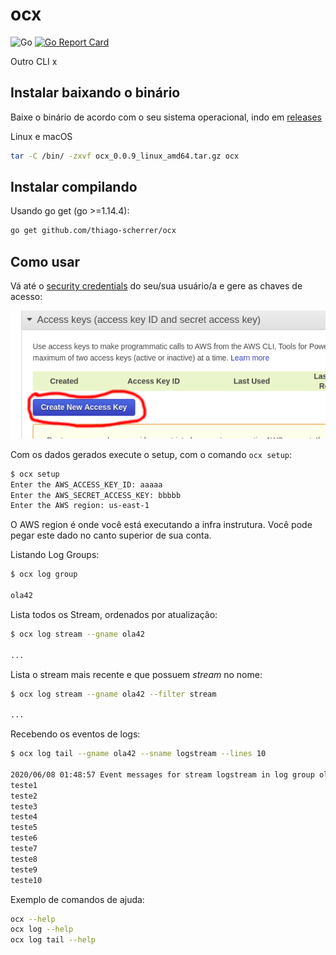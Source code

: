 # ocx

![Go](https://github.com/thiago-scherrer/ocx/workflows/Go/badge.svg)
[![Go Report Card](https://goreportcard.com/badge/github.com/thiago-scherrer/ocx)](https://goreportcard.com/report/github.com/thiago-scherrer/ocx)

Outro CLI x

## Instalar baixando o binário

Baixe o binário de acordo com o seu sistema operacional, indo em [releases](https://github.com/thiago-scherrer/ocx/releases)  

Linux e macOS

```sh
tar -C /bin/ -zxvf ocx_0.0.9_linux_amd64.tar.gz ocx
```

## Instalar compilando

Usando go get (go >=1.14.4):

```sh
go get github.com/thiago-scherrer/ocx
```

## Como usar

Vá até o [security credentials](https://console.aws.amazon.com/iam/home#security_credential) do seu/sua usuário/a e gere as chaves de acesso:

![key/secret](misc/keys.png)

Com os dados gerados execute o setup, com o comando `ocx setup`:

```sh
$ ocx setup
Enter the AWS_ACCESS_KEY_ID: aaaaa
Enter the AWS_SECRET_ACCESS_KEY: bbbbb
Enter the AWS region: us-east-1

```

O AWS region é onde você está executando a infra instrutura.
Você pode pegar este dado no canto superior de sua conta.

Listando Log Groups:

```sh
$ ocx log group

ola42
```

Lista todos os Stream, ordenados por atualização:

```sh
$ ocx log stream --gname ola42

...
```

Lista o stream mais recente e que possuem *stream* no nome:

```sh
$ ocx log stream --gname ola42 --filter stream

...
```

Recebendo os eventos de logs:

```sh
$ ocx log tail --gname ola42 --sname logstream --lines 10

2020/06/08 01:48:57 Event messages for stream logstream in log group ola42:
teste1
teste2
teste3
teste4
teste5
teste6
teste7
teste8
teste9
teste10

```

Exemplo de comandos de ajuda:

```sh
ocx --help
ocx log --help
ocx log tail --help
```
